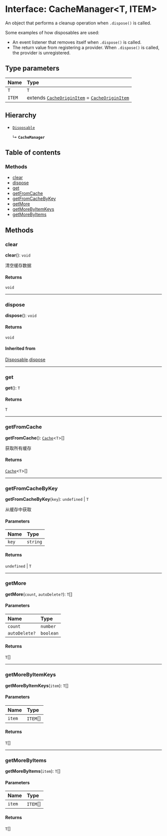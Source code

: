 # Interface: CacheManager\<T, ITEM>

An object that performs a cleanup operation when `.dispose()` is called.

Some examples of how disposables are used:

* An event listener that removes itself when `.dispose()` is called.
* The return value from registering a provider. When `.dispose()` is called, the provider is unregistered.

## Type parameters

| Name | Type |
| :------ | :------ |
| `T` | `T` |
| `ITEM` | extends [`CacheOriginItem`](/auto-docs/utils/interfaces/CacheOriginItem.md) = [`CacheOriginItem`](/auto-docs/utils/interfaces/CacheOriginItem.md) |

## Hierarchy

* [`Disposable`](/auto-docs/utils/interfaces/Disposable-1.md)

  ↳ **`CacheManager`**

## Table of contents

### Methods

* [clear](/auto-docs/utils/interfaces/CacheManager.md#clear)
* [dispose](/auto-docs/utils/interfaces/CacheManager.md#dispose)
* [get](/auto-docs/utils/interfaces/CacheManager.md#get)
* [getFromCache](/auto-docs/utils/interfaces/CacheManager.md#getfromcache)
* [getFromCacheByKey](/auto-docs/utils/interfaces/CacheManager.md#getfromcachebykey)
* [getMore](/auto-docs/utils/interfaces/CacheManager.md#getmore)
* [getMoreByItemKeys](/auto-docs/utils/interfaces/CacheManager.md#getmorebyitemkeys)
* [getMoreByItems](/auto-docs/utils/interfaces/CacheManager.md#getmorebyitems)

## Methods

### clear

**clear**(): `void`

清空缓存数据

#### Returns

`void`

***

### dispose

**dispose**(): `void`

#### Returns

`void`

#### Inherited from

[Disposable](/auto-docs/utils/interfaces/Disposable-1.md).[dispose](/auto-docs/utils/interfaces/Disposable-1.md#dispose)

***

### get

**get**(): `T`

#### Returns

`T`

***

### getFromCache

**getFromCache**(): [`Cache`](/auto-docs/utils/types/Cache-1.md)<`T`>\[]

获取所有缓存

#### Returns

[`Cache`](/auto-docs/utils/types/Cache-1.md)<`T`>\[]

***

### getFromCacheByKey

**getFromCacheByKey**(`key`): `undefined` | `T`

从缓存中获取

#### Parameters

| Name | Type |
| :------ | :------ |
| `key` | `string` |

#### Returns

`undefined` | `T`

***

### getMore

**getMore**(`count`, `autoDelete?`): `T`\[]

#### Parameters

| Name | Type |
| :------ | :------ |
| `count` | `number` |
| `autoDelete?` | `boolean` |

#### Returns

`T`\[]

***

### getMoreByItemKeys

**getMoreByItemKeys**(`item`): `T`\[]

#### Parameters

| Name | Type |
| :------ | :------ |
| `item` | `ITEM`\[] |

#### Returns

`T`\[]

***

### getMoreByItems

**getMoreByItems**(`item`): `T`\[]

#### Parameters

| Name | Type |
| :------ | :------ |
| `item` | `ITEM`\[] |

#### Returns

`T`\[]
